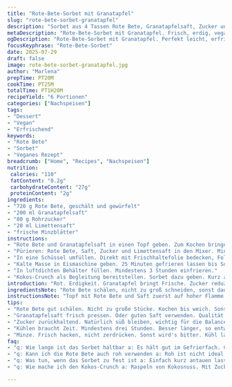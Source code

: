 ```yaml
---
title: "Rote-Bete-Sorbet mit Granatapfel"
slug: "rote-bete-sorbet-granatapfel"
description: "Sorbet aus 4 Tassen Rote Bete, Granatapfelsaft, Zucker und Zitronensaft. Veganes, glutenfreies Dessert. Rote Bete weichgekocht, dann püriert und gekühlt. Mit Eismaschine gekühlt und eingefroren. Leicht, fruchtig-herb. Kokos-Crunch als Beilage. Zucker und Saftmengen reduziert. Rote Bete und Granatapfel behalten Erdigkeit und Frische. Zitronensaft durch Limettensaft ersetzt. Minze kommt dazu, für Frische. Zeitangaben variiert, Kochzeit verkürzt. Kühlen angepasst. Eismaschinen-Touren leicht verlängert."
metaDescription: "Rote-Bete-Sorbet mit Granatapfel. Frisch, erdig, vegan. Kombination, die überrascht."
ogDescription: "Rote-Bete-Sorbet mit Granatapfel. Perfekt leicht, erfrischend. Ideal für warme Tage."
focusKeyphrase: "Rote-Bete-Sorbet"
date: 2025-07-29
draft: false
image: rote-bete-sorbet-granatapfel.jpg
author: "Marlena"
prepTime: PT20M
cookTime: PT25M
totalTime: PT1H20M
recipeYield: "6 Portionen"
categories: ["Nachspeisen"]
tags:
- "Dessert"
- "Vegan"
- "Erfrischend"
keywords:
- "Rote Bete"
- "Sorbet"
- "Veganes Rezept"
breadcrumb: ["Home", "Recipes", "Nachspeisen"]
nutrition: 
 calories: "110"
 fatContent: "0.2g"
 carbohydrateContent: "27g"
 proteinContent: "2g"
ingredients:
- "720 g Rote Bete, geschält und gewürfelt"
- "200 ml Granatapfelsaft"
- "80 g Rohrzucker"
- "20 ml Limettensaft"
- "frische Minzblätter"
instructions:
- "Rote Bete und Granatapfelsaft in einen Topf geben. Zum Kochen bringen. 25 Minuten bei geringer Hitze köcheln lassen bis Rote Bete weich ist."
- "Pürieren: Rote Bete, Saft, Zucker und Limettensaft in den Mixer. Minzblätter fein hacken und unterheben."
- "In eine Schüssel umfüllen. Direkt mit Frischhaltefolie bedecken, Folie auf der Oberfläche liegen lassen. 3 Stunden im Kühlschrank kühlen."
- "Kalte Masse in Eismaschine geben. 25 Minuten gefrieren lassen bis Sorbet fest wird. Folgt den Geräteeinstellungen bei Bedarf."
- "In luftdichten Behälter füllen. Mindestens 3 Stunden einfrieren."
- "Kokos-Crunch als Begleitung bereitstellen. Sorbet dazu geben. Kurz antauen lassen vor Servieren."
introduction: "Rot. Erdigkeit. Granatapfel bringt Frische. Zucker reduziert, kein Überzucker. Limette statt Zitrone. Minze für Frische drin. Nicht süß, eher herb. Rote Bete weich gekocht, nicht matschig. Sorbet, nicht Eis. Eismaschine, nicht Handrühren. Kalt, aber nicht eiskalt hart. Kokos-Crunch dazu. Knackig. Kombination rau und frisch. Vegan, frei von Gluten und Laktose. Leicht. Gesund. Schnell gemacht, aber braucht Ruhe. Schichten sich über Zeit, Geschmack meldet sich langsam. Geruch erdig und fruchtig. Farbe tiefrot. Dunkel leuchtend."
ingredientsNote: "Rote Bete schälen, nicht zu groß schneiden, sonst dauert es lange zum weich werden. Granatapfel kann durch frisch gepressten oder guten Saft ersetzt werden. Zuckermenge zurückhaltend, um natürliche Süße zu lassen. Limettensaft statt Zitrone für mehr Frische, leichte Säure. Minze nicht zu viel, sonst dominiert. Frische Blätter hacken, nicht zerquetschen. Zutaten alle bio wenn möglich. Wichtig: Rote Bete komplett weich kochen, sonst wird Sorbet körnig. Wer mag, probiert Rohrohrzucker oder Kokosblütenzucker als Alternative. Saft und Zucker vor dem Mixen probieren, kann je nach Rote Bete variieren. Folie auf Oberfläche verhindert Hautbildung. Länger kühlen besser. Nach Wunsch: Kokos-Crunch selbst machen mit geraspelter Kokosnuss und Zucker. Passt perfekt zur Textur."
instructionsNote: "Topf mit Rote Bete und Saft zuerst auf hoher Flamme, dann Hitze reduzieren. Abdecken und gelegentlich umrühren. Pürieren mit Stabmixer oder Küchenmaschine, bis keine Klümpchen. Zucker und Limettensaft nicht vergessen reinzumischen, sonst sauer. Minze lässig hinein für frischen Ton, nicht zu grob. Kühlen mindestens 3 Stunden, besser länger, so kann sich Geschmack entwickeln, Textur verdichtet. Keine Lufteinlagerung während des Kühlschlafs, daher Folie direkt auf Oberfläche. Eismaschine gut vorgekühlt. Eismengen nicht überschreiten, sonst dauert es länger oder wird nicht fest. Nach Eismaschine in Behälter, fest frieren lassen. Vor Servieren kurz antauen, sonst zu hart. Kokos-Crunch vorher vorbereiten, trocken und knusprig. Auftauen nicht komplett, sonst matschig. Spielen mit Zeiten erlaubt. Sorbetzeit von 25 Minuten orientiert, je nach Gerät anpassen. Kombination aus Erdigem und Frischem gewinnt."
tips:
- "Rote Bete gut schälen. Nicht zu große Stücke. Kochen bis weich. Sonst wird's schwierig mit dem Pürieren."
- "Granatapfelsaft frisch pressen. Oder guten Saft verwenden. Qualität ist wichtig, für den vollen Geschmack."
- "Zucker zurückhaltend. Natürlich süß bleiben, wichtig für die Balance. Limettensaft für die frische Note."
- "Kühlen braucht Zeit. Mindestens drei Stunden. Besser länger, so entwickelt sich der Geschmack ordentlich."
- "Minze. Frisch hacken, nicht zerdrücken. Sonst wird's bitter. Kühl lagern, bis zum Servieren."
faq:
- "q: Wie lange ist das Sorbet haltbar a: Es hält gut im Gefrierfach. Ca. 2 Wochen. Lagerung in luftdichten Behältern ist wichtig."
- "q: Kann ich die Rote Bete auch roh verwenden a: Roh ist nicht ideal. Muss weichgekocht sein. Körniges Sorbet vermeiden."
- "q: Was tun, wenn das Sorbet zu fest ist a: Einfach kurz antauen lassen vor dem Servieren. Oder Mixer nutzen, um die Konsistenz zu lockern."
- "q: Wie mache ich den Kokos-Crunch a: Raspeln von Kokosnuss. Mit Zucker kombinieren. Im Ofen rösten bis knusprig. Perfekte Ergänzung zum Sorbet."

---
```

